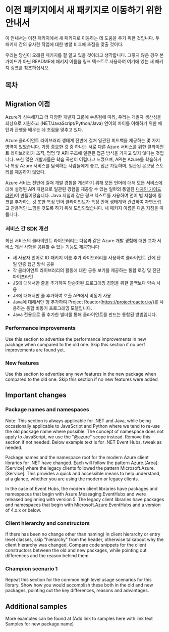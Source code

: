 # 이전 패키지에서 새 패키지로 이동하기 위한 안내서

이 안내서는 이전 패키지에서 새 패키지로 이동하는 데 도움을 주기 위한 것입니다. 두 패키지 간의 유사한 작업에 대한 병렬 비교에 초점을 맞출
것이다.

우리는 당신이 오래된 패키지를 잘 알고 있을 것이라고 생각합니다. 그렇지 않은 경우 본 가이드가 아닌 README에 패키지 이름을 링크 텍스트로
사용하여 여기에 있는 새 패키지 링크를 참조하십시오.

## 목차

## Migration 이점

Azure가 성숙해지고 더 다양한 개발자 그룹에 수용됨에 따라, 우리는 개발자 생산성을 최상으로 지원하고
(NET/JavaScript/Python/Java) 언어의 차이를 이해하기 위한 패턴과 관행을 배우는 데 초점을 맞추고 있다.

Azure 클라이언트 라이브러리 생태계 전반에 걸쳐 일관된 피드백을 제공하는 몇 가지 영역이 있었습니다. 가장 중요한 것 중 하나는 서로 다른
Azure 서비스를 위한 클라이언트 라이브러리가 조직, 명명 및 API 구조에 일관된 접근 방식을 가지고 있지 않다는 것입니다. 또한 많은
개발자들은 학습 곡선이 어렵다고 느꼈으며, API는 Azure를 학습하거나 특정 Azure 서비스를 탐색하는 사람들에게 좋고, 접근 가능하며,
일관된 온보딩 스토리를 제공하지 않았다.

Azure 서비스 전반에 걸쳐 개발 경험을 개선하기 위해 모든 언어에 대해 모든 서비스에 대해 설정된 API 패턴으로 일관된 경험을 제공할 수
있는 일련의 통일된 [디자인 가이드라인](https://azure.github.io/azure-sdk/general_introduction.html))이
만들어졌습니다. Java 지침과 같은 링크 텍스트를 사용하여 언어 별 지침에 링크를 추가하는 것 또한 특정 언어 클라이언트가 특정 언어 생태계와
관련하여 자연스럽고 관용적인 느낌을 갖도록 하기 위해 도입되었습니다. 새 패키지 이름은 다음 지침을 따릅니다.

### 서비스 간 SDK 개선

최신 서비스의 클라이언트 라이브러리는 다음과 같은 Azure 개발 경험에 대한 교차 서비스 개선 사항을 공유할 수 있는 기능도 제공합니다

- 새 사용자 언어로 ID 패키지 이름 추가 라이브러리를 사용하여 클라이언트 간에 단일 인증 접근 방식 공유
- 각 클라이언트 라이브러리의 활동에 대한 공통 보기를 제공하는 통합 로깅 및 진단 파이프라인
- JS에 대해서만 줄을 추가하여 단순화된 프로그래밍 경험을 위한 콜백보다 약속 사용
- JS에 대해서만 줄 추가하여 호출 API에서 비동기 사용
- Java에 대해서만 행 추가하여 Project Reactor(https://projectreactor.io/)를 사용하는 통합 비동기
프로그래밍 모델입니다.
- Java 전용으로 줄 추가한 빌더를 통해 클라이언트를 만드는 통합된 방법입니다.

### Performance improvements

Use this section to advertise the performance improvements in new package when
compared to the old one. Skip this section if no perf improvements are found
yet.

### New features

Use this section to advertise any new features in the new package when compared
to the old one. Skip this section if no new features were added

## Important changes

### Package names and namespaces

Note: This section is always applicable for .NET and Java, while being
occasionally applicable to JavaScript and Python where we tend to re-use the old
package name where possible. The concept of namespace does not apply to
JavaScript, we use the "@azure" scope instead. Remove this section if not
needed. Below example text is for .NET Event Hubs, tweak as needed.

Package names and the namespace root for the modern Azure client libraries for
.NET have changed. Each will follow the pattern Azure.[Area].[Service] where the
legacy clients followed the pattern Microsoft.Azure.[Service]. This provides a
quick and accessible means to help understand, at a glance, whether you are
using the modern or legacy clients.

In the case of Event Hubs, the modern client libraries have packages and
namespaces that begin with Azure.Messaging.EventHubs and were released beginning
with version 5. The legacy client libraries have packages and namespaces that
begin with Microsoft.Azure.EventHubs and a version of 4.x.x or below.

### Client hierarchy and constructors

If there has been no change other than naming) in client hierarchy or entry
level classes, skip "hierarchy" from the header, otherwise talkabout why the
client hierarchy was changed. Compare code snippets for the client constructors
between the old and new packages, while pointing out differences and the reason
behind them.

### Champion scenario 1

Repeat this section for the common high level usage scenarios for this library.
Show how you would accomplish these both in the old and new packages, pointing
out the key differences, reasons and advantages.

## Additional samples

More examples can be found at (Add link to samples here with link text Samples
for new package name)
